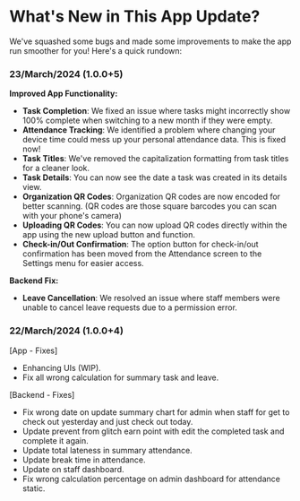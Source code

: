 # What's New in This App Update?

We've squashed some bugs and made some improvements to make the app run smoother for you! Here's a quick rundown:

### 23/March/2024 (1.0.0+5)

**Improved App Functionality:**

- **Task Completion**: We fixed an issue where tasks might incorrectly show 100% complete when switching to a new month if they were empty.
- **Attendance Tracking**: We identified a problem where changing your device time could mess up your personal attendance data. This is fixed now!
- **Task Titles**: We've removed the capitalization formatting from task titles for a cleaner look.
- **Task Details**: You can now see the date a task was created in its details view.
- **Organization QR Codes**: Organization QR codes are now encoded for better scanning. (QR codes are those square barcodes you can scan with your phone's camera)
- **Uploading QR Codes**: You can now upload QR codes directly within the app using the new upload button and function.
- **Check-in/Out Confirmation**: The option button for check-in/out confirmation has been moved from the Attendance screen to the Settings menu for easier access.

**Backend Fix:**

- **Leave Cancellation**: We resolved an issue where staff members were unable to cancel leave requests due to a permission error.

### 22/March/2024 (1.0.0+4)

[App - Fixes]

- Enhancing UIs (WIP).
- Fix all wrong calculation for summary task and leave.

[Backend - Fixes]

- Fix wrong date on update summary chart for admin when staff for get to check out yesterday and just check out today.
- Update prevent from glitch earn point with edit the completed task and complete it again.
- Update total lateness in summary attendance.
- Update break time in attendance.
- Update on staff dashboard.
- Fix wrong calculation percentage on admin dashboard for attendance static.
